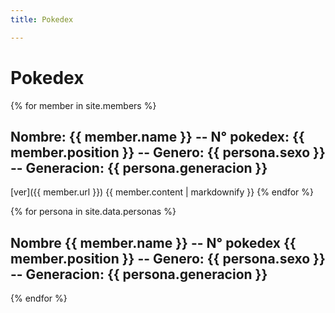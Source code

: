 ```yaml
---
title: Pokedex

---
```


# Pokedex


{% for member in site.members %}
  ## Nombre: {{ member.name }} -- N° pokedex: {{ member.position }} -- Genero: {{ persona.sexo }} -- Generacion: {{ persona.generacion }}
  [ver]({{ member.url }}) 
  {{ member.content | markdownify }}
{% endfor %}


{% for persona in site.data.personas %}
  ## Nombre {{ member.name }} -- N° pokedex {{ member.position }} -- Genero: {{ persona.sexo }} -- Generacion: {{ persona.generacion }}
{% endfor %}